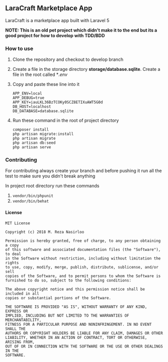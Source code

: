 ## LaraCraft Marketplace App

LaraCraft is a marketplace app built with Laravel 5

**NOTE: This is an old pet project which didn't make it to the end but its a good project for how to develop with TDD/BDD**

### How to use
1. Clone the repository and checkout to develop branch

2. Create a file in the storage directory **storage/database.sqlite**. Create a file in the root called **.env*

 1. Copy and paste these line into it
    
    ```
    APP_ENV=local
    APP_DEBUG=true
    APP_KEY=iauLKL36BzTCOKy0SCZ8ETIXuAWT5G0d
    DB_HOST=localhost
    DB_DATABASE=database.sqlite
    ```
    
4. Run these command in the root of project directory

    ```
    composer install
    php artisan migrate:install
    php artisan migrate
    php artisan db:seed
    php artisan serve
    ```

    
### Contributing

For contributing always create your branch and before pushing it run all the test to make sure you didn't break anything

In project root directory run these commands

1. ```vendor/bin/phpunit```
2. ```vendor/bin/behat```

#### License
```
MIT License

Copyright (c) 2018 M. Reza Nasirloo

Permission is hereby granted, free of charge, to any person obtaining a copy
of this software and associated documentation files (the "Software"), to deal
in the Software without restriction, including without limitation the rights
to use, copy, modify, merge, publish, distribute, sublicense, and/or sell
copies of the Software, and to permit persons to whom the Software is
furnished to do so, subject to the following conditions:

The above copyright notice and this permission notice shall be included in all
copies or substantial portions of the Software.

THE SOFTWARE IS PROVIDED "AS IS", WITHOUT WARRANTY OF ANY KIND, EXPRESS OR
IMPLIED, INCLUDING BUT NOT LIMITED TO THE WARRANTIES OF MERCHANTABILITY,
FITNESS FOR A PARTICULAR PURPOSE AND NONINFRINGEMENT. IN NO EVENT SHALL THE
AUTHORS OR COPYRIGHT HOLDERS BE LIABLE FOR ANY CLAIM, DAMAGES OR OTHER
LIABILITY, WHETHER IN AN ACTION OF CONTRACT, TORT OR OTHERWISE, ARISING FROM,
OUT OF OR IN CONNECTION WITH THE SOFTWARE OR THE USE OR OTHER DEALINGS IN THE
SOFTWARE.
```
